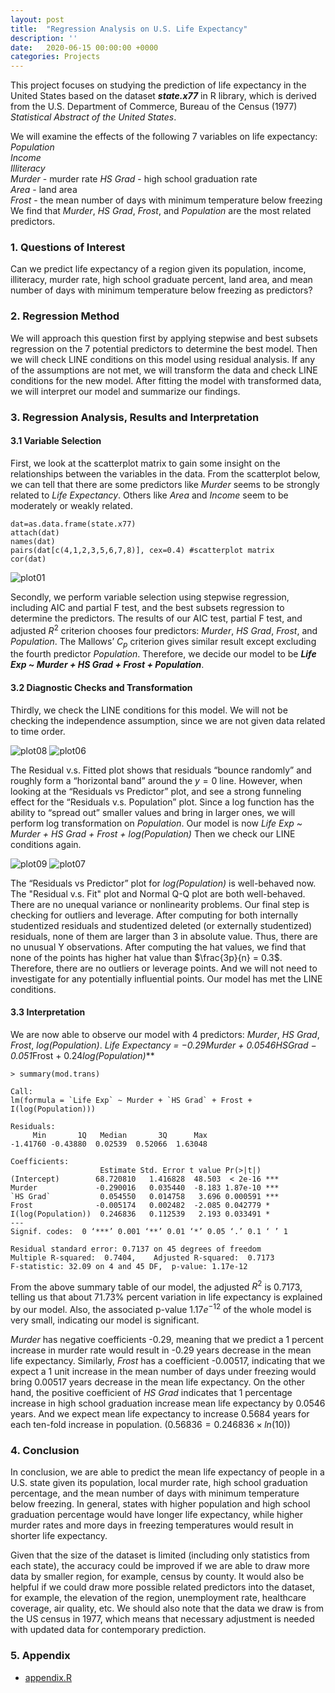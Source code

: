 ```yaml
---
layout: post
title:  "Regression Analysis on U.S. Life Expectancy"
description: ''
date:   2020-06-15 00:00:00 +0000
categories: Projects
---
```


This project focuses on studying the prediction of life expectancy in the United States based on the dataset ***state.x77*** in R library, which is derived from the U.S. Department of Commerce,
Bureau of the Census (1977) *Statistical Abstract of the United States*.  

We will examine the effects of the following 7 variables on life expectancy: 
*Population*  
*Income*  
*Illiteracy*  
*Murder* - murder rate
*HS Grad* - high school graduation rate  
*Area* - land area  
*Frost* - the mean number of days with minimum temperature below freezing  
We find that *Murder*, *HS Grad*, *Frost*, and *Population* are the most related predictors.    

### 1. Questions of Interest
Can we predict life expectancy of a region given its population, income, illiteracy, murder rate, high school graduate percent, land area, and mean number of days with minimum temperature below freezing as predictors?  

### 2. Regression Method
We will approach this question first by applying stepwise and best subsets regression on the 7 potential predictors to determine the best model. Then we will check LINE conditions on this model using residual analysis. If any of the assumptions are not met, we will transform the data and check LINE conditions for the new model. After fitting the model with transformed data, we will interpret our model and summarize our findings.  

### 3. Regression Analysis, Results and Interpretation
#### 3.1 Variable Selection
First, we look at the scatterplot matrix to gain some insight on the relationships between the variables in the data. From the scatterplot below, we can tell that there are some predictors like *Murder* seems to be strongly related to *Life Expectancy*. Others like *Area* and *Income* seem to be moderately or weakly related.  

```{r}
dat=as.data.frame(state.x77)
attach(dat)
names(dat)
pairs(dat[c(4,1,2,3,5,6,7,8)], cex=0.4) #scatterplot matrix
cor(dat)
```
![plot01](https://github.com/rickonz/rickonz.github.io/blob/master/project-docs/126-regression/image/plot01.png?raw=true)

Secondly, we perform variable selection using stepwise regression, including AIC and partial F test, and the best subsets regression to determine the predictors. The results of our AIC test, partial F test, and adjusted $R^2$ criterion chooses four predictors: *Murder*, *HS Grad*, *Frost*, and *Population*. The Mallows’ $C_p$ criterion gives similar result except excluding the fourth predictor *Population*. Therefore, we decide our model to be ***Life Exp ~ Murder + HS Grad + Frost + Population***.  

#### 3.2 Diagnostic Checks and Transformation
Thirdly, we check the LINE conditions for this model. We will not be checking the independence assumption, since we are not given data related to time order.  

![plot08](https://github.com/rickonz/rickonz.github.io/blob/master/project-docs/126-regression/image/plot08.png?raw=true)
![plot06](https://github.com/rickonz/rickonz.github.io/blob/master/project-docs/126-regression/image/plot06.png?raw=true)

The Residual v.s. Fitted plot shows that residuals “bounce randomly” and roughly form a “horizontal band” around the $y=0$ line. However, when looking at the “Residuals vs Predictor” plot, and see a strong funneling effect for the “Residuals v.s. Population” plot. Since a log function has the ability to “spread out” smaller values and bring in larger ones, we will perform log transformation on *Population*. Our model is now *Life Exp ~ Murder + HS Grad + Frost + log(Population)* Then we check our LINE conditions again.  

![plot09](https://github.com/rickonz/rickonz.github.io/blob/master/project-docs/126-regression/image/plot09.png?raw=true)
![plot07](https://github.com/rickonz/rickonz.github.io/blob/master/project-docs/126-regression/image/plot07.png?raw=true)

The “Residuals vs Predictor” plot for *log(Population)* is well-behaved now. The "Residual v.s. Fit" plot and Normal Q-Q plot are both well-behaved. There are no unequal variance or nonlinearity problems.
Our final step is checking for outliers and leverage. After computing for both internally
studentized residuals and studentized deleted (or externally studentized) residuals, none of them
are larger than 3 in absolute value. Thus, there are no unusual Y observations. After computing
the hat values, we find that none of the points has higher hat value than $\frac{3p}{n} = 0.3$. Therefore, there are no outliers or leverage points. And we will not need to investigate for any potentially influential points. Our model has met the LINE conditions.  

#### 3.3 Interpretation
We are now able to observe our model with 4 predictors: *Murder*, *HS Grad*, *Frost*, *log(Population)*.
***Life Expectancy = −0.29*Murder + 0.0546*HSGrad − 0.051*Frost + 0.24*log(Population)***

```{r}
> summary(mod.trans)

Call:
lm(formula = `Life Exp` ~ Murder + `HS Grad` + Frost + I(log(Population)))

Residuals:
     Min       1Q   Median       3Q      Max 
-1.41760 -0.43880  0.02539  0.52066  1.63048 

Coefficients:
                    Estimate Std. Error t value Pr(>|t|)    
(Intercept)        68.720810   1.416828  48.503  < 2e-16 ***
Murder             -0.290016   0.035440  -8.183 1.87e-10 ***
`HS Grad`           0.054550   0.014758   3.696 0.000591 ***
Frost              -0.005174   0.002482  -2.085 0.042779 *  
I(log(Population))  0.246836   0.112539   2.193 0.033491 *  
---
Signif. codes:  0 ‘***’ 0.001 ‘**’ 0.01 ‘*’ 0.05 ‘.’ 0.1 ‘ ’ 1

Residual standard error: 0.7137 on 45 degrees of freedom
Multiple R-squared:  0.7404,	Adjusted R-squared:  0.7173 
F-statistic: 32.09 on 4 and 45 DF,  p-value: 1.17e-12
```

From the above summary table of our model, the adjusted $R^2$ is 0.7173, telling us that about 71.73% percent variation in life expectancy is explained by our model. Also, the associated p-value $1. 17e^{−12}$ of the whole model is very small, indicating our model is significant.  

*Murder* has negative coefficients -0.29, meaning that we predict a 1 percent increase in murder rate would result in -0.29 years decrease in the mean life expectancy. Similarly, *Frost* has a coefficient -0.00517, indicating that we expect a 1 unit increase in the mean number of days under freezing would bring 0.00517 years decrease in the mean life expectancy. On the other hand, the positive coefficient of *HS Grad* indicates that 1 percentage increase in high school graduation increase mean life expectancy by 0.0546 years. And we expect mean life expectancy to increase 0.5684 years for each ten-fold increase in population. $(0.56836 = 0.246836 × ln(10))$


### 4. Conclusion
In conclusion, we are able to predict the mean life expectancy of people in a U.S. state given its population, local murder rate, high school graduation percentage, and the mean number of days with minimum temperature below freezing. In general, states with higher population and high school graduation percentage would have longer life expectancy, while higher murder rates and more days in freezing temperatures would result in shorter life expectancy.  

Given that the size of the dataset is limited (including only statistics from each state), the accuracy could be improved if we are able to draw more data by smaller region, for example, census by county. It would also be helpful if we could draw more possible related predictors into the dataset, for example, the elevation of the region, unemployment rate, healthcare coverage, air quality, etc. We should also note that the data we draw is from the US census in 1977, which means that necessary adjustment is needed with updated data for contemporary prediction.

### 5. Appendix
   - [appendix.R](https://github.com/rickonz/rickonz.github.io/blob/master/project-docs/126-regression/appendix.R)